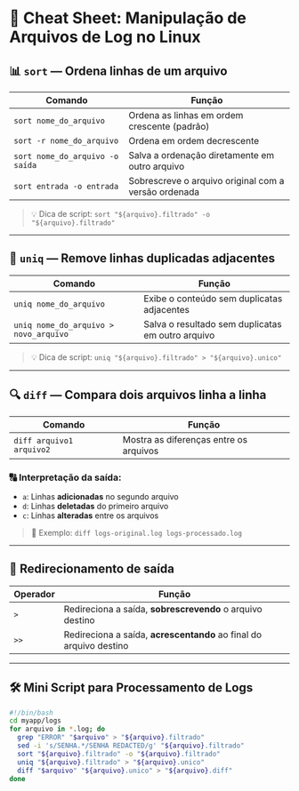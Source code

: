 # 🧠 Cheat Sheet: Manipulação de Arquivos de Log no Linux

## 📊 `sort` — Ordena linhas de um arquivo

| Comando                          | Função                                                                 |
|----------------------------------|------------------------------------------------------------------------|
| `sort nome_do_arquivo`          | Ordena as linhas em ordem crescente (padrão)                          |
| `sort -r nome_do_arquivo`       | Ordena em ordem decrescente                                           |
| `sort nome_do_arquivo -o saída` | Salva a ordenação diretamente em outro arquivo                        |
| `sort entrada -o entrada`       | Sobrescreve o arquivo original com a versão ordenada                  |

> 💡 Dica de script:
> `sort "${arquivo}.filtrado" -o "${arquivo}.filtrado"`

---

## 🧹 `uniq` — Remove linhas duplicadas adjacentes

| Comando                                 | Função                                                                 |
|-----------------------------------------|------------------------------------------------------------------------|
| `uniq nome_do_arquivo`                 | Exibe o conteúdo sem duplicatas adjacentes                            |
| `uniq nome_do_arquivo > novo_arquivo`  | Salva o resultado sem duplicatas em outro arquivo                     |

> 💡 Dica de script:
> `uniq "${arquivo}.filtrado" > "${arquivo}.unico"`

---

## 🔍 `diff` — Compara dois arquivos linha a linha

| Comando                        | Função                                                                 |
|--------------------------------|------------------------------------------------------------------------|
| `diff arquivo1 arquivo2`      | Mostra as diferenças entre os arquivos                                |

### 🔠 Interpretação da saída:
- `a`: Linhas **adicionadas** no segundo arquivo
- `d`: Linhas **deletadas** do primeiro arquivo
- `c`: Linhas **alteradas** entre os arquivos

> 📌 Exemplo:
> `diff logs-original.log logs-processado.log`

---

## 📁 Redirecionamento de saída

| Operador | Função                                                                 |
|----------|------------------------------------------------------------------------|
| `>`      | Redireciona a saída, **sobrescrevendo** o arquivo destino              |
| `>>`     | Redireciona a saída, **acrescentando** ao final do arquivo destino     |

---

## 🛠️ Mini Script para Processamento de Logs

```bash
#!/bin/bash
cd myapp/logs
for arquivo in *.log; do
  grep "ERROR" "$arquivo" > "${arquivo}.filtrado"
  sed -i 's/SENHA.*/SENHA REDACTED/g' "${arquivo}.filtrado"
  sort "${arquivo}.filtrado" -o "${arquivo}.filtrado"
  uniq "${arquivo}.filtrado" > "${arquivo}.unico"
  diff "$arquivo" "${arquivo}.unico" > "${arquivo}.diff"
done
